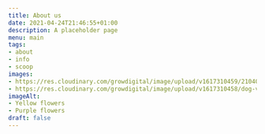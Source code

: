 ```yaml
---
title: About us
date: 2021-04-24T21:46:55+01:00
description: A placeholder page
menu: main
tags: 
- about
- info
- scoop
images: 
- https://res.cloudinary.com/growdigital/image/upload/v1617310459/210401.jpg
- https://res.cloudinary.com/growdigital/image/upload/v1617310458/dog-violet-210401.jpg
imageAlt:
- Yellow flowers
- Purple flowers
draft: false
---
```

